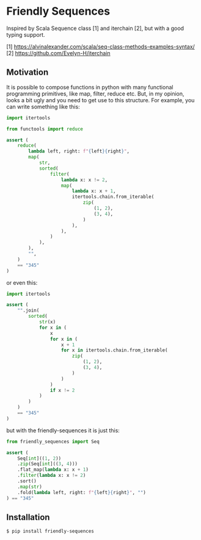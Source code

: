 # Friendly Sequences

Inspired by Scala Sequence class [1] and iterchain [2],
but with a good typing support.

[1] https://alvinalexander.com/scala/seq-class-methods-examples-syntax/
[2] https://github.com/Evelyn-H/iterchain

## Motivation

It is possible to compose functions in python with many functional
programming primitives, like map, filter, reduce etc. But, in my opinion,
looks a bit ugly and you need to get use to this structure. For example, you
can write something like this:

```python
import itertools

from functools import reduce

assert (
    reduce(
        lambda left, right: f"{left}{right}",
        map(
            str,
            sorted(
                filter(
                    lambda x: x != 2,
                    map(
                        lambda x: x + 1,
                        itertools.chain.from_iterable(
                            zip(
                                (1, 2),
                                (3, 4),
                            )
                        ),
                    ),
                )
            ),
        ),
        "",
    )
    == "345"
)
```

or even this:

```python
import itertools

assert (
    "".join(
        sorted(
            str(x)
            for x in (
                x
                for x in (
                    x + 1
                    for x in itertools.chain.from_iterable(
                        zip(
                            (1, 2),
                            (3, 4),
                        )
                    )
                )
                if x != 2
            )
        )
    )
    == "345"
)
```

but with the friendly-sequences it is just this:

```python
from friendly_sequences import Seq

assert (
    Seq[int]((1, 2))
    .zip(Seq[int]((3, 4)))
    .flat_map(lambda x: x + 1)
    .filter(lambda x: x != 2)
    .sort()
    .map(str)
    .fold(lambda left, right: f"{left}{right}", "")
) == "345"
```

## Installation

```bash
$ pip install friendly-sequences
```
